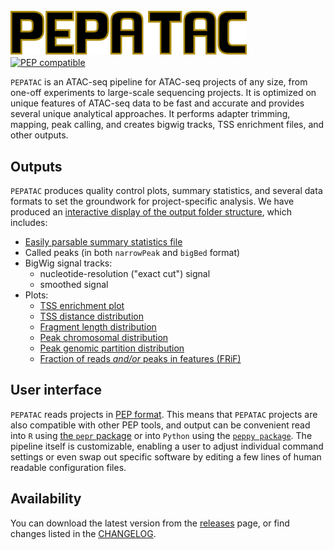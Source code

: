 # <img src="img/pepatac_logo_black.svg" alt="PEPATAC" class="img-fluid" style="max-height:70px; margin-top:10px; margin-bottom:-10px" align="left">  

<br clear="all">

[![PEP compatible](http://pepkit.github.io/img/PEP-compatible-green.svg)](http://pepkit.github.io)

`PEPATAC` is an ATAC-seq pipeline for ATAC-seq projects of any size, from one-off experiments to large-scale sequencing projects. It is optimized on unique features of ATAC-seq data to be fast and accurate and provides several unique analytical approaches. It performs adapter trimming, mapping, peak calling, and creates bigwig tracks, TSS enrichment files, and other outputs. 

## Outputs

`PEPATAC` produces quality control plots, summary statistics, and several data formats to set the groundwork for project-specific analysis. We have produced an [interactive display of the output folder structure](browse_output/), which includes:

- [Easily parsable summary statistics file](files/examples/gold/results_pipeline/gold5/stats.tsv)
- Called peaks (in both `narrowPeak` and `bigBed` format)
- BigWig signal tracks:
    - nucleotide-resolution ("exact cut") signal
    - smoothed signal
- Plots:               
    - [TSS enrichment plot](files/examples/gold/results_pipeline/gold5/QC_hg19/gold5_TssEnrichment.pdf)
    - [TSS distance distribution](files/examples/gold/results_pipeline/gold5/QC_hg19/gold5_peaks_TSS_dist.pdf)
    - [Fragment length distribution](files/examples/gold/results_pipeline/gold5/QC_hg19/gold5_fragLenDistribution.pdf)
    - [Peak chromosomal distribution](files/examples/gold/results_pipeline/gold5/QC_hg19/gold5_peaks_chr_dist.pdf)
    - [Peak genomic partition distribution](files/examples/gold/results_pipeline/gold5/QC_hg19/gold5_peaks_partition_dist.pdf)
    - [Fraction of reads *and/or* peaks in features (FRiF)](files/examples/gold/results_pipeline/gold5/QC_hg19/gold5_frif.pdf)

## User interface

`PEPATAC` reads projects in [PEP format](https://pepkit.github.io/). This means that `PEPATAC` projects are also compatible with other PEP tools, and output can be convenient read into `R` using [the `pepr` package](http://code.databio.org/pepr/) or into `Python` using the [`peppy package`](https://peppy.readthedocs.io/en/latest/). The pipeline itself is customizable, enabling a user to adjust individual command settings or even swap out specific software by editing a few lines of human readable configuration files.

## Availability

You can download the latest version from the [releases](https://github.com/databio/pepatac/releases) page, or find changes listed in the [CHANGELOG](/changelog).
